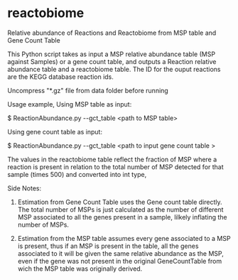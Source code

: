 # reactobiome
Relative abundance of Reactions and Reactobiome from MSP table and Gene Count Table

This Python script takes as input a MSP relative abundance table (MSP against Samples)
or a gene count table, and outputs a Reaction relative abundance table and a reactobiome table.
The ID for the ouput reactions are the KEGG database reaction ids.

Uncompress "*.gz" file from data folder before running

Usage example,
Using MSP table as input:

$ ReactionAbundance.py --gct_table  \<path to MSP table\>


Using gene count table as input:

$ ReactionAbundance.py --gct_table  \<path to input gene count table \>


The values in the reactobiome table reflect the fraction of MSP where a reaction is present 
in relation to the total number of MSP detected for that sample (times 500) and converted into int type,

Side Notes:
1) Estimation from Gene Count Table uses the Gene count table directly. The total number of MSPs
   is just calculated as the number of different MSP associated to all the genes present in a sample,
   lilkely inflating the number of MSPs.

2) Estimation from the MSP table assumes every gene associated to a MSP is present, thus if an MSP is present in the table,
   all the genes associated to it will be given the same relative abundance as the MSP, even if the gene was not present in 
   the original GeneCountTable from wich the MSP table was originally derived.
